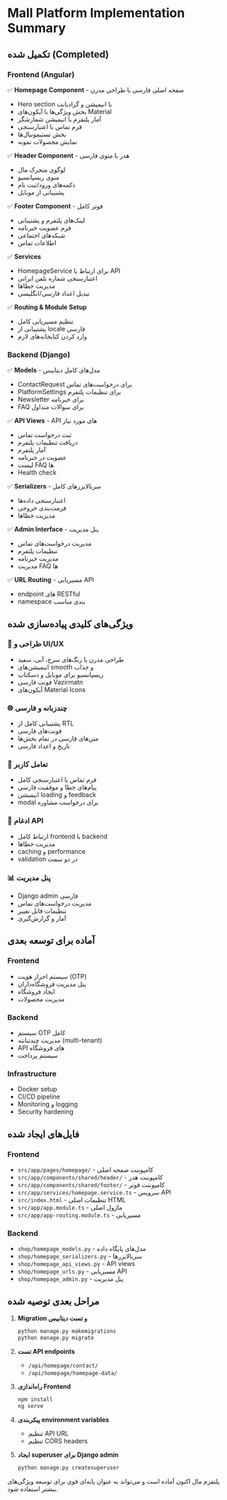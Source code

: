# Mall Platform Implementation Summary

## تکمیل شده (Completed)

### Frontend (Angular)
✅ **Homepage Component** - صفحه اصلی فارسی با طراحی مدرن
- Hero section با انیمیشن و گرادیانت
- بخش ویژگی‌ها با آیکون‌های Material
- آمار پلتفرم با انیمیشن شمارشگر
- فرم تماس با اعتبارسنجی
- بخش تستیمونیال‌ها
- نمایش محصولات نمونه

✅ **Header Component** - هدر با منوی فارسی
- لوگوی متحرک مال
- منوی ریسپانسیو
- دکمه‌های ورود/ثبت نام
- پشتیبانی از موبایل

✅ **Footer Component** - فوتر کامل
- لینک‌های پلتفرم و پشتیبانی
- فرم عضویت خبرنامه
- شبکه‌های اجتماعی
- اطلاعات تماس

✅ **Services**
- HomepageService برای ارتباط با API
- اعتبارسنجی شماره تلفن ایرانی
- مدیریت خطاها
- تبدیل اعداد فارسی/انگلیسی

✅ **Routing & Module Setup**
- تنظیم مسیریابی کامل
- پشتیبانی از locale فارسی
- وارد کردن کتابخانه‌های لازم

### Backend (Django)
✅ **Models** - مدل‌های کامل دیتابیس
- ContactRequest برای درخواست‌های تماس
- PlatformSettings برای تنظیمات پلتفرم
- Newsletter برای خبرنامه
- FAQ برای سوالات متداول

✅ **API Views** - API های مورد نیاز
- ثبت درخواست تماس
- دریافت تنظیمات پلتفرم
- آمار پلتفرم
- عضویت در خبرنامه
- لیست FAQ ها
- Health check

✅ **Serializers** - سریالایزرهای کامل
- اعتبارسنجی داده‌ها
- فرمت‌بندی خروجی
- مدیریت خطاها

✅ **Admin Interface** - پنل مدیریت
- مدیریت درخواست‌های تماس
- تنظیمات پلتفرم
- مدیریت خبرنامه
- مدیریت FAQ ها

✅ **URL Routing** - مسیریابی API
- endpoint های RESTful
- namespace بندی مناسب

## ویژگی‌های کلیدی پیاده‌سازی شده

### 🎨 طراحی و UI/UX
- طراحی مدرن با رنگ‌های سرخ، آبی، سفید
- انیمیشن‌های smooth و جذاب
- ریسپانسیو برای موبایل و دسکتاپ
- فونت فارسی Vazirmatn
- آیکون‌های Material Icons

### 🌐 چندزبانه و فارسی
- پشتیبانی کامل از RTL
- فونت‌های فارسی
- متن‌های فارسی در تمام بخش‌ها
- تاریخ و اعداد فارسی

### 📱 تعامل کاربر
- فرم تماس با اعتبارسنجی کامل
- پیام‌های خطا و موفقیت فارسی
- انیمیشن loading و feedback
- modal برای درخواست مشاوره

### 🔗 ادغام API
- ارتباط کامل frontend با backend
- مدیریت خطاها
- caching و performance
- validation در دو سمت

### 📊 پنل مدیریت
- Django admin فارسی
- مدیریت درخواست‌های تماس
- تنظیمات قابل تغییر
- آمار و گزارش‌گیری

## آماده برای توسعه بعدی

### Frontend
- سیستم احراز هویت (OTP)
- پنل مدیریت فروشگاه‌داران
- ایجاد فروشگاه
- مدیریت محصولات

### Backend  
- سیستم OTP کامل
- مدیریت چندتنانته (multi-tenant)
- API های فروشگاه
- سیستم پرداخت

### Infrastructure
- Docker setup
- CI/CD pipeline
- Monitoring و logging
- Security hardening

## فایل‌های ایجاد شده

### Frontend
- `src/app/pages/homepage/` - کامپوننت صفحه اصلی
- `src/app/components/shared/header/` - کامپوننت هدر
- `src/app/components/shared/footer/` - کامپوننت فوتر  
- `src/app/services/homepage.service.ts` - سرویس API
- `src/index.html` - تنظیمات اصلی HTML
- `src/app/app.module.ts` - ماژول اصلی
- `src/app/app-routing.module.ts` - مسیریابی

### Backend
- `shop/homepage_models.py` - مدل‌های پایگاه داده
- `shop/homepage_serializers.py` - سریالایزرها
- `shop/homepage_api_views.py` - API views
- `shop/homepage_urls.py` - مسیریابی API
- `shop/homepage_admin.py` - پنل مدیریت

## مراحل بعدی توصیه شده

1. **Migration و تست دیتابیس**
   ```bash
   python manage.py makemigrations
   python manage.py migrate
   ```

2. **تست API endpoints**
   - `/api/homepage/contact/`
   - `/api/homepage/homepage-data/`

3. **راه‌اندازی Frontend**
   ```bash
   npm install
   ng serve
   ```

4. **پیکربندی environment variables**
   - تنظیم API URL
   - تنظیم CORS headers

5. **ایجاد superuser برای Django admin**
   ```bash
   python manage.py createsuperuser
   ```

پلتفرم مال اکنون آماده است و می‌تواند به عنوان پایه‌ای قوی برای توسعه ویژگی‌های بیشتر استفاده شود.
